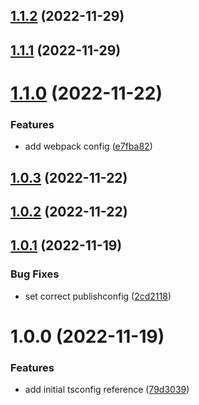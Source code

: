 ## [1.1.2](https://github.com/bbeesley/tsconfig/compare/v1.1.1...v1.1.2) (2022-11-29)

## [1.1.1](https://github.com/bbeesley/tsconfig/compare/v1.1.0...v1.1.1) (2022-11-29)

# [1.1.0](https://github.com/bbeesley/tsconfig/compare/v1.0.3...v1.1.0) (2022-11-22)


### Features

* add webpack config ([e7fba82](https://github.com/bbeesley/tsconfig/commit/e7fba821d136d9fe58a039ba0d35635b9268dd44))

## [1.0.3](https://github.com/bbeesley/tsconfig/compare/v1.0.2...v1.0.3) (2022-11-22)

## [1.0.2](https://github.com/bbeesley/tsconfig/compare/v1.0.1...v1.0.2) (2022-11-22)

## [1.0.1](https://github.com/bbeesley/tsconfig/compare/v1.0.0...v1.0.1) (2022-11-19)


### Bug Fixes

* set correct publishconfig ([2cd2118](https://github.com/bbeesley/tsconfig/commit/2cd2118651f2be3d689f7c94e46335b2ec0d0b76))

# 1.0.0 (2022-11-19)


### Features

* add initial tsconfig reference ([79d3039](https://github.com/bbeesley/tsconfig/commit/79d3039cbe4d19403e3e2879a98371e843addaa0))
